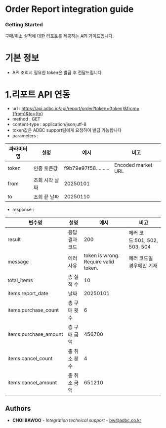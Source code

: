 # Order Report integration guide

### Getting Started

구매/취소 실적에 대한 리포트를 제공하는 API 가이드입니다. 

# 기본 정보

- API 조회시 필요한 token은 발급 후 전달드립니다


# 1.리포트 API 연동

- url : https://api.adbc.io/api/report/order?token={token}&from={from}&to={to}
- method : GET
- content-type : application/json;utf-8
- token값은 ADBC support팀에게 요청하여 발급 가능합니다  
- parameters :

| 파라미터명 | 설명 | 예시                    | 비고  |
|-------| ------ |-----------------------| ------ |
| token | 인증 토큰값 | f9b79e97f58.......... | Encoded market URL |
| from  | 조회 시작 날짜 | 20250101              |  |
| to    | 조회 끝 날짜 | 20250110              |  |

- response :

| 변수명 | 설명       | 예시                                   | 비고  |
| ------ |----------|--------------------------------------| ------ |
| result | 응답 결과 코드 | 200                                  | 에러 코드:501, 502, 503, 504 |
| message | 에러 사유    | token is wrong. Require valid token. | 에러 코드일 경우에만 기재 |
| total_items | 총 실적 수   | 10                                   |  |
| items.report_date | 날짜       | 20250101                             |  |
| items.purchase_count | 총 구매 횟수  | 6                                    |  |
| items.purchase_amount | 총 구매 금액  | 456700                               |  |
| items.cancel_count | 총 취소 횟수  | 4                                    |  |
| items.cancel_amount | 총 취소 금액  | 651210                               |  |


## Authors

* **CHOI BAWOO** - *Integration technical support* - bw@adbc.co.kr





